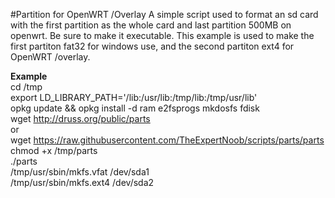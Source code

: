 #Partition for OpenWRT /Overlay
A simple script used to format an sd card with the first partition as the whole card and last partition 500MB on openwrt. Be sure to make it executable. This example is used to make the first partiton fat32 for windows use, and the second partiton ext4 for OpenWRT /overlay.

**Example**  
cd /tmp  
export LD_LIBRARY_PATH='/lib:/usr/lib:/tmp/lib:/tmp/usr/lib'  
opkg update && opkg install -d ram e2fsprogs mkdosfs fdisk  
wget http://druss.org/public/parts  
or  
wget https://raw.githubusercontent.com/TheExpertNoob/scripts/parts/parts  
chmod +x /tmp/parts  
./parts  
/tmp/usr/sbin/mkfs.vfat /dev/sda1  
/tmp/usr/sbin/mkfs.ext4 /dev/sda2  
